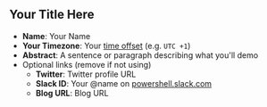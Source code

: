 ## Your Title Here

* **Name**: Your Name
* **Your Timezone**: Your [time offset](https://www.timeanddate.com/time/zones/) (e.g. `UTC +1`)
* **Abstract**: A sentence or paragraph describing what you'll demo
* Optional links (remove if not using)
  * **Twitter**: Twitter profile URL
  * **Slack ID**: Your @name on [powershell.slack.com](bit.ly/psslack)
  * **Blog URL**: Blog URL
